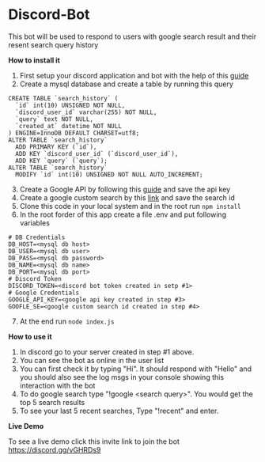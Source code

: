 # Discord-Bot

This bot will be used to respond to users with google search result and their resent search query history


**How to install it**

1. First setup your discord application and bot with the help of this [guide](https://www.digitaltrends.com/gaming/how-to-make-a-discord-bot/)
2. Create a mysql database and create a table by running this query
```
CREATE TABLE `search_history` (
  `id` int(10) UNSIGNED NOT NULL,
  `discord_user_id` varchar(255) NOT NULL,
  `query` text NOT NULL,
  `created_at` datetime NOT NULL
) ENGINE=InnoDB DEFAULT CHARSET=utf8;
ALTER TABLE `search_history`
  ADD PRIMARY KEY (`id`),
  ADD KEY `discord_user_id` (`discord_user_id`),
  ADD KEY `query` (`query`);
ALTER TABLE `search_history`
  MODIFY `id` int(10) UNSIGNED NOT NULL AUTO_INCREMENT;
```
3. Create a Google API by following this [guide](https://developers.google.com/places/web-service/get-api-key) and save the api key
4. Create a google custom search by this [link](https://cse.google.com/cse/all) and save the search id
5. Clone this code in your local system and in the root run `npm install`
6. In the root forder of this app create a file .env and put following variables
```
# DB Credentials
DB_HOST=<mysql db host>
DB_USER=<mysql db user>
DB_PASS=<mysql db password>
DB_NAME=<mysql db name>
DB_PORT=<mysql db port>
# Discord Token
DISCORD_TOKEN=<discord bot token created in setp #1>
# Google Credentials
GOOGLE_API_KEY=<google api key created in step #3>
GOOFLE_SE=<google custom search id created in step #4>
```
7. At the end run `node index.js`

**How to use it**
1. In discord go to your server created in step #1 above.
2. You can see the bot as online in the user list
3. You can first check it by typing "Hi". It should respond with "Hello" and you should also see the log msgs in your console showing this interaction with the bot
4. To do google search type "!google \<search query\>". You would get the top 5 search results
5. To see your last 5 recent searches, Type "!recent" and enter.

**Live Demo**

To see a live demo click this invite link to join the bot https://discord.gg/vGHRDs9
